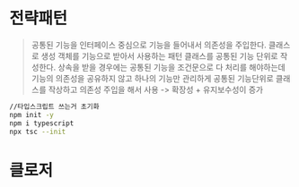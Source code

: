# 전략패턴

> 공통된 기능을 인터페이스 중심으로 기능을 들어내서 의존성을 주입한다.
> 클래스로 생성 객체를 기능으로 받아서 사용하는 패턴
> 클래스를 공통된 기능 단위로 작성한다.
> 상속을 받을 경우에는 공통된 기능을 조건문으로 다 처리를 해야하는데
> 기능의 의존성을 공유하지 않고 하나의 기능만 관리하게 공통된 기능단위로 클래스를 작상하고
> 의존성 주입을 해서 사용 -> 확장성 + 유지보수성이 증가

```sh
//타입스크립트 쓰는거 초기화
npm init -y
npm i typescript
npx tsc --init
```

# 클로저

